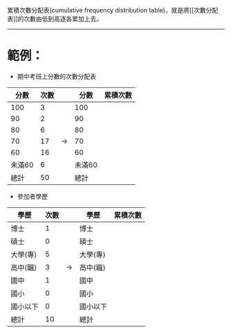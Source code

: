 累積次數分配表(cumulative frequency distribution table)，就是將[[次數分配表]]的次數由低到高逐各累加上去。
- - -
# 範例：
- 期中考班上分數的次數分配表

| 分數   | 次數  |               | 分數   | 累積次數 |
| ---- | --- | ------------- | ---- | ---- |
| 100  | 3   |               | 100  |      |
| 90   | 2   |               | 90   |      |
| 80   | 6   |               | 80   |      |
| 70   | 17  | $\rightarrow$ | 70   |      |
| 60   | 16  |               | 60   |      |
| 未滿60 | 6   |               | 未滿60 |      |
| 總計   | 50  |               | 總計   |      |

- 參加者學歷

| 學歷    | 次數  |               | 學歷    | 累積次數 |
| ----- | --- | ------------- | ----- | ---- |
| 博士    | 1   |               | 博士    |      |
| 碩士    | 0   |               | 碩士    |      |
| 大學(專) | 5   |               | 大學(專) |      |
| 高中(職) | 3   | $\rightarrow$ | 高中(職) |      |
| 國中    | 1   |               | 國中    |      |
| 國小    | 0   |               | 國小    |      |
| 國小以下  | 0   |               | 國小以下  |      |
| 總計    | 10  |               | 總計    |      |